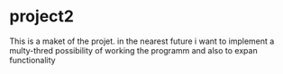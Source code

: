 # project2
This is a maket of the projet. 
in the nearest future i want to implement a multy-thred possibility of working the programm and also to expan functionality 
